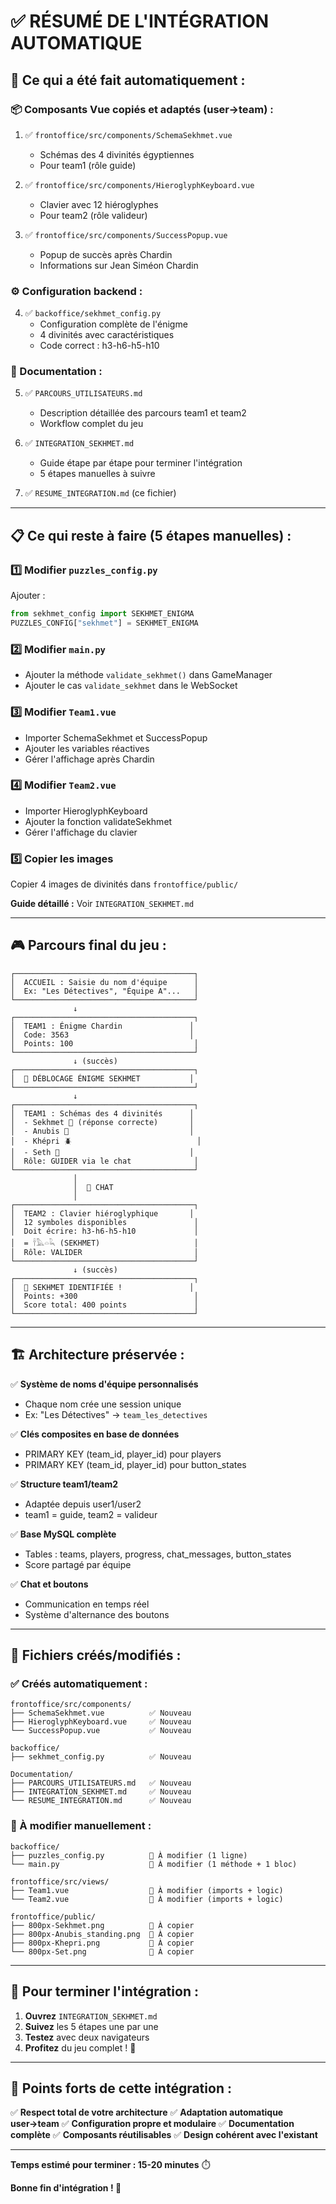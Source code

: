 # ✅ RÉSUMÉ DE L'INTÉGRATION AUTOMATIQUE

## 🎯 Ce qui a été fait automatiquement :

### 📦 Composants Vue copiés et adaptés (user→team) :
1. ✅ `frontoffice/src/components/SchemaSekhmet.vue`
   - Schémas des 4 divinités égyptiennes
   - Pour team1 (rôle guide)

2. ✅ `frontoffice/src/components/HieroglyphKeyboard.vue`
   - Clavier avec 12 hiéroglyphes
   - Pour team2 (rôle valideur)

3. ✅ `frontoffice/src/components/SuccessPopup.vue`
   - Popup de succès après Chardin
   - Informations sur Jean Siméon Chardin

### ⚙️ Configuration backend :
4. ✅ `backoffice/sekhmet_config.py`
   - Configuration complète de l'énigme
   - 4 divinités avec caractéristiques
   - Code correct : h3-h6-h5-h10

### 📖 Documentation :
5. ✅ `PARCOURS_UTILISATEURS.md`
   - Description détaillée des parcours team1 et team2
   - Workflow complet du jeu

6. ✅ `INTEGRATION_SEKHMET.md`
   - Guide étape par étape pour terminer l'intégration
   - 5 étapes manuelles à suivre

7. ✅ `RESUME_INTEGRATION.md` (ce fichier)

---

## 📋 Ce qui reste à faire (5 étapes manuelles) :

### 1️⃣ Modifier `puzzles_config.py`
Ajouter :
```python
from sekhmet_config import SEKHMET_ENIGMA
PUZZLES_CONFIG["sekhmet"] = SEKHMET_ENIGMA
```

### 2️⃣ Modifier `main.py`
- Ajouter la méthode `validate_sekhmet()` dans GameManager
- Ajouter le cas `validate_sekhmet` dans le WebSocket

### 3️⃣ Modifier `Team1.vue`
- Importer SchemaSekhmet et SuccessPopup
- Ajouter les variables réactives
- Gérer l'affichage après Chardin

### 4️⃣ Modifier `Team2.vue`
- Importer HieroglyphKeyboard
- Ajouter la fonction validateSekhmet
- Gérer l'affichage du clavier

### 5️⃣ Copier les images
Copier 4 images de divinités dans `frontoffice/public/`

**Guide détaillé :** Voir `INTEGRATION_SEKHMET.md`

---

## 🎮 Parcours final du jeu :

```
┌────────────────────────────────────────┐
│  ACCUEIL : Saisie du nom d'équipe      │
│  Ex: "Les Détectives", "Équipe A"...   │
└────────────────────────────────────────┘
              ↓
┌────────────────────────────────────────┐
│  TEAM1 : Énigme Chardin               │
│  Code: 3563                           │
│  Points: 100                           │
└────────────────────────────────────────┘
              ↓ (succès)
┌────────────────────────────────────────┐
│  📣 DÉBLOCAGE ÉNIGME SEKHMET           │
└────────────────────────────────────────┘
              ↓
┌────────────────────────────────────────┐
│  TEAM1 : Schémas des 4 divinités      │
│  - Sekhmet 🦁 (réponse correcte)       │
│  - Anubis 🐺                           │
│  - Khépri 🪲                            │
│  - Seth 🦎                             │
│  Rôle: GUIDER via le chat              │
└────────────────────────────────────────┘
              │
              │  💬 CHAT
              │
┌────────────────────────────────────────┐
│  TEAM2 : Clavier hiéroglyphique       │
│  12 symboles disponibles               │
│  Doit écrire: h3-h6-h5-h10             │
│  = 𓌂𓅓𓏏𓆗 (SEKHMET)                     │
│  Rôle: VALIDER                         │
└────────────────────────────────────────┘
              ↓ (succès)
┌────────────────────────────────────────┐
│  🎉 SEKHMET IDENTIFIÉE !               │
│  Points: +300                          │
│  Score total: 400 points               │
└────────────────────────────────────────┘
```

---

## 🏗️ Architecture préservée :

✅ **Système de noms d'équipe personnalisés**
- Chaque nom crée une session unique
- Ex: "Les Détectives" → `team_les_detectives`

✅ **Clés composites en base de données**
- PRIMARY KEY (team_id, player_id) pour players
- PRIMARY KEY (team_id, player_id) pour button_states

✅ **Structure team1/team2**
- Adaptée depuis user1/user2
- team1 = guide, team2 = valideur

✅ **Base MySQL complète**
- Tables : teams, players, progress, chat_messages, button_states
- Score partagé par équipe

✅ **Chat et boutons**
- Communication en temps réel
- Système d'alternance des boutons

---

## 📂 Fichiers créés/modifiés :

### ✅ Créés automatiquement :
```
frontoffice/src/components/
├── SchemaSekhmet.vue          ✅ Nouveau
├── HieroglyphKeyboard.vue     ✅ Nouveau
└── SuccessPopup.vue           ✅ Nouveau

backoffice/
├── sekhmet_config.py          ✅ Nouveau

Documentation/
├── PARCOURS_UTILISATEURS.md   ✅ Nouveau
├── INTEGRATION_SEKHMET.md     ✅ Nouveau
└── RESUME_INTEGRATION.md      ✅ Nouveau
```

### 📝 À modifier manuellement :
```
backoffice/
├── puzzles_config.py          📝 À modifier (1 ligne)
└── main.py                    📝 À modifier (1 méthode + 1 bloc)

frontoffice/src/views/
├── Team1.vue                  📝 À modifier (imports + logic)
└── Team2.vue                  📝 À modifier (imports + logic)

frontoffice/public/
├── 800px-Sekhmet.png          📸 À copier
├── 800px-Anubis_standing.png  📸 À copier
├── 800px-Khepri.png           📸 À copier
└── 800px-Set.png              📸 À copier
```

---

## 🚀 Pour terminer l'intégration :

1. **Ouvrez** `INTEGRATION_SEKHMET.md`
2. **Suivez** les 5 étapes une par une
3. **Testez** avec deux navigateurs
4. **Profitez** du jeu complet ! 🎨

---

## 🎯 Points forts de cette intégration :

✅ **Respect total de votre architecture**
✅ **Adaptation automatique user→team**
✅ **Configuration propre et modulaire**
✅ **Documentation complète**
✅ **Composants réutilisables**
✅ **Design cohérent avec l'existant**

---

**Temps estimé pour terminer : 15-20 minutes** ⏱️

**Bonne fin d'intégration ! 🎉**
